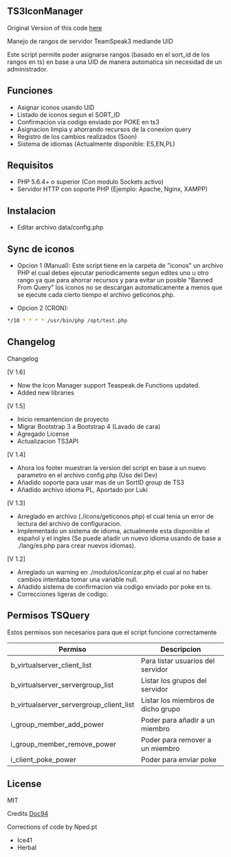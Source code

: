 
## TS3IconManager
Original Version of this code [here](https://github.com/Doc94/TS3IconManager)

Manejo de rangos de servidor TeamSpeak3 mediande UID

Este script permite poder asignarse rangos (basado en el sort_id de los rangos en ts) en base a una UID de manera automatica sin necesidad de un administrador.

## Funciones
- Asignar iconos usando UID
- Listado de iconos segun el SORT_ID
- Confirmacion via codigo enviado por POKE en ts3
- Asignacion limpia y ahorrando recursos de la conexion query
- Registro de los cambios realizados (Soon)
- Sistema de idiomas (Actualmente disponible: ES,EN,PL)

## Requisitos
- PHP 5.6.4+ o superior (Con modulo Sockets activo)
- Servidor HTTP con soporte PHP (Ejemplo: Apache, Nginx, XAMPP)

## Instalacion
- Editar archivo data/config.php

## Sync de iconos
- Opcion 1 (Manual):
Este script tiene en la carpeta de "iconos" un archivo PHP el cual debes ejecutar periodicamente segun edites uno u otro rango ya que para ahorrar recursos y para evitar un posible "Banned From Query" los iconos no se descargan automaticamente a menos que se ejecute cada cierto tiempo el archivo geticonos.php.

- Opcion 2 (CRON):
```sh
*/10 * * * * /usr/bin/php /opt/test.php
```

## Changelog
Changelog

[V 1.6] 
- Now the Icon Manager support Teaspeak.de Functions updated.
- Added new libraries

[V 1.5]
- Inicio remantencion de proyecto
- Migrar Bootstrap 3 a Bootstrap 4 (Lavado de cara)
- Agregado License
- Actualizacion TS3API

[V 1.4]
- Ahora los footer muestran la version del script en base a un nuevo parametro en el archivo config.php (Uso del Dev)
- Añadido soporte para usar mas de un SortID group de TS3
- Añadido archivo idioma PL, Aportado por Luki

[V 1.3]
- Arreglado en archivo (./icons/geticonos.php) el cual tenia un error de lectura del archivo de configuracion.
- Implementado un sistema de idioma, actualmente esta disponible el español y el ingles (Se puede añadir un nuevo idioma usando de base a ./lang/es.php para crear nuevos idiomas).

[V 1.2]
- Arreglado un warning en ./modulos/iconizar.php el cual al no haber cambios intentaba tomar una variable null.
- Añadido sistema de confirmacion via codigo enviado por poke en ts.
- Correcciones ligeras de codigo.

## Permisos TSQuery
Estos permisos son necesarios para que el script funcione correctamente

| Permiso | Descripcion |
| ------ | ------ |
| b_virtualserver_client_list | Para listar usuarios del servidor |
| b_virtualserver_servergroup_list | Listar los grupos del servidor |
| b_virtualserver_servergroup_client_list | Listar los miembros de dicho grupo |
| i_group_member_add_power | Poder para añadir a un miembro |
| i_group_member_remove_power | Poder para remover a un miembro |
| i_client_poke_power | Poder para enviar poke |


License
----

MIT


Credits [Doc94](https://github.com/Doc94/TS3IconManager)


Corrections of code by Nped.pt

- Ice41
- Herbal
